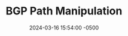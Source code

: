 ---
title: BGP Path Manipulation
date: 2024-03-16 15:54:00 -0500
categories: [CCNP,Layer 3 Technologies,BGP]
tags: [bgp]     # TAG names should always be lowercase
---